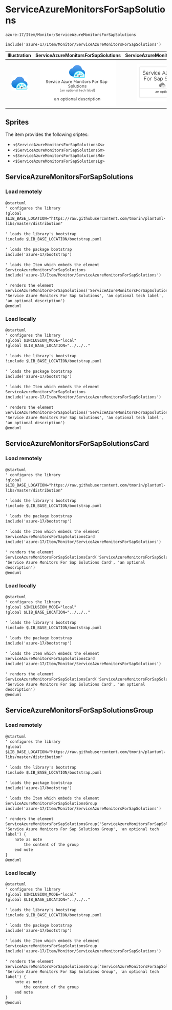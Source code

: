 # ServiceAzureMonitorsForSapSolutions


```text
azure-17/Item/Monitor/ServiceAzureMonitorsForSapSolutions
```

```text
include('azure-17/Item/Monitor/ServiceAzureMonitorsForSapSolutions')
```



| Illustration | ServiceAzureMonitorsForSapSolutions | ServiceAzureMonitorsForSapSolutionsCard | ServiceAzureMonitorsForSapSolutionsGroup |
| :---: | :---: | :---: | :---: |
| ![illustration for Illustration](../../../azure-17/Item/Monitor/ServiceAzureMonitorsForSapSolutions.png) | ![illustration for ServiceAzureMonitorsForSapSolutions](../../../azure-17/Item/Monitor/ServiceAzureMonitorsForSapSolutions.Local.png) | ![illustration for ServiceAzureMonitorsForSapSolutionsCard](../../../azure-17/Item/Monitor/ServiceAzureMonitorsForSapSolutionsCard.Local.png) | ![illustration for ServiceAzureMonitorsForSapSolutionsGroup](../../../azure-17/Item/Monitor/ServiceAzureMonitorsForSapSolutionsGroup.Local.png) |



## Sprites
The item provides the following sriptes:

- `<$ServiceAzureMonitorsForSapSolutionsXs>`
- `<$ServiceAzureMonitorsForSapSolutionsSm>`
- `<$ServiceAzureMonitorsForSapSolutionsMd>`
- `<$ServiceAzureMonitorsForSapSolutionsLg>`





## ServiceAzureMonitorsForSapSolutions

### Load remotely
```plantuml
@startuml
' configures the library
!global $LIB_BASE_LOCATION="https://raw.githubusercontent.com/tmorin/plantuml-libs/master/distribution"

' loads the library's bootstrap
!include $LIB_BASE_LOCATION/bootstrap.puml

' loads the package bootstrap
include('azure-17/bootstrap')

' loads the Item which embeds the element ServiceAzureMonitorsForSapSolutions
include('azure-17/Item/Monitor/ServiceAzureMonitorsForSapSolutions')

' renders the element
ServiceAzureMonitorsForSapSolutions('ServiceAzureMonitorsForSapSolutions', 'Service Azure Monitors For Sap Solutions', 'an optional tech label', 'an optional description')
@enduml
```

### Load locally
```plantuml
@startuml
' configures the library
!global $INCLUSION_MODE="local"
!global $LIB_BASE_LOCATION="../../.."

' loads the library's bootstrap
!include $LIB_BASE_LOCATION/bootstrap.puml

' loads the package bootstrap
include('azure-17/bootstrap')

' loads the Item which embeds the element ServiceAzureMonitorsForSapSolutions
include('azure-17/Item/Monitor/ServiceAzureMonitorsForSapSolutions')

' renders the element
ServiceAzureMonitorsForSapSolutions('ServiceAzureMonitorsForSapSolutions', 'Service Azure Monitors For Sap Solutions', 'an optional tech label', 'an optional description')
@enduml
```

## ServiceAzureMonitorsForSapSolutionsCard

### Load remotely
```plantuml
@startuml
' configures the library
!global $LIB_BASE_LOCATION="https://raw.githubusercontent.com/tmorin/plantuml-libs/master/distribution"

' loads the library's bootstrap
!include $LIB_BASE_LOCATION/bootstrap.puml

' loads the package bootstrap
include('azure-17/bootstrap')

' loads the Item which embeds the element ServiceAzureMonitorsForSapSolutionsCard
include('azure-17/Item/Monitor/ServiceAzureMonitorsForSapSolutions')

' renders the element
ServiceAzureMonitorsForSapSolutionsCard('ServiceAzureMonitorsForSapSolutionsCard', 'Service Azure Monitors For Sap Solutions Card', 'an optional description')
@enduml
```

### Load locally
```plantuml
@startuml
' configures the library
!global $INCLUSION_MODE="local"
!global $LIB_BASE_LOCATION="../../.."

' loads the library's bootstrap
!include $LIB_BASE_LOCATION/bootstrap.puml

' loads the package bootstrap
include('azure-17/bootstrap')

' loads the Item which embeds the element ServiceAzureMonitorsForSapSolutionsCard
include('azure-17/Item/Monitor/ServiceAzureMonitorsForSapSolutions')

' renders the element
ServiceAzureMonitorsForSapSolutionsCard('ServiceAzureMonitorsForSapSolutionsCard', 'Service Azure Monitors For Sap Solutions Card', 'an optional description')
@enduml
```

## ServiceAzureMonitorsForSapSolutionsGroup

### Load remotely
```plantuml
@startuml
' configures the library
!global $LIB_BASE_LOCATION="https://raw.githubusercontent.com/tmorin/plantuml-libs/master/distribution"

' loads the library's bootstrap
!include $LIB_BASE_LOCATION/bootstrap.puml

' loads the package bootstrap
include('azure-17/bootstrap')

' loads the Item which embeds the element ServiceAzureMonitorsForSapSolutionsGroup
include('azure-17/Item/Monitor/ServiceAzureMonitorsForSapSolutions')

' renders the element
ServiceAzureMonitorsForSapSolutionsGroup('ServiceAzureMonitorsForSapSolutionsGroup', 'Service Azure Monitors For Sap Solutions Group', 'an optional tech label') {
    note as note
        the content of the group
    end note
}
@enduml
```

### Load locally
```plantuml
@startuml
' configures the library
!global $INCLUSION_MODE="local"
!global $LIB_BASE_LOCATION="../../.."

' loads the library's bootstrap
!include $LIB_BASE_LOCATION/bootstrap.puml

' loads the package bootstrap
include('azure-17/bootstrap')

' loads the Item which embeds the element ServiceAzureMonitorsForSapSolutionsGroup
include('azure-17/Item/Monitor/ServiceAzureMonitorsForSapSolutions')

' renders the element
ServiceAzureMonitorsForSapSolutionsGroup('ServiceAzureMonitorsForSapSolutionsGroup', 'Service Azure Monitors For Sap Solutions Group', 'an optional tech label') {
    note as note
        the content of the group
    end note
}
@enduml
```

